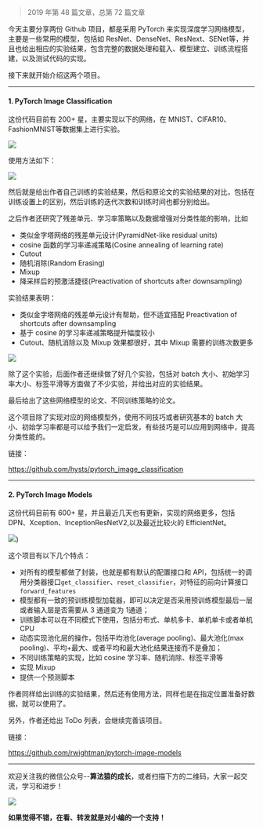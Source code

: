 
> 2019 年第 48 篇文章，总第 72 篇文章

今天主要分享两份 Github 项目，都是采用 PyTorch 来实现深度学习网络模型，主要是一些常用的模型，包括如 ResNet、DenseNet、ResNext、SENet等，并且也给出相应的实验结果，包含完整的数据处理和载入、模型建立、训练流程搭建，以及测试代码的实现。

接下来就开始介绍这两个项目。


---
#### 1. PyTorch Image Classification

这份代码目前有 200+ 星，主要实现以下的网络，在 MNIST、CIFAR10、FashionMNIST等数据集上进行实验。

![](https://cai-images-1257823952.cos.ap-beijing.myqcloud.com/pytorch_image_classification_1.png)

使用方法如下：

![](https://cai-images-1257823952.cos.ap-beijing.myqcloud.com/pytorch_image_classification_2.png)

然后就是给出作者自己训练的实验结果，然后和原论文的实验结果的对比，包括在训练设置上的区别，然后训练的迭代次数和训练时间也都分别给出。

之后作者还研究了残差单元、学习率策略以及数据增强对分类性能的影响，比如

- 类似金字塔网络的残差单元设计(PyramidNet-like residual units)
- cosine 函数的学习率递减策略(Cosine annealing of learning rate)
- Cutout
- 随机消除(Random Erasing)
- Mixup
- 降采样后的预激活捷径(Preactivation of shortcuts after downsampling)

实验结果表明：

- 类似金字塔网络的残差单元设计有帮助，但不适宜搭配 Preactivation of shortcuts after downsampling
- 基于 cosine 的学习率递减策略提升幅度较小
- Cutout、随机消除以及 Mixup 效果都很好，其中 Mixup 需要的训练次数更多

![](https://cai-images-1257823952.cos.ap-beijing.myqcloud.com/pytorch_image_classification_3.png)

除了这个实验，后面作者还继续做了好几个实验，包括对 batch 大小、初始学习率大小、标签平滑等方面做了不少实验，并给出对应的实验结果。

最后给出了这些网络模型的论文、不同训练策略的论文。

这个项目除了实现对应的网络模型外，使用不同技巧或者研究基本的 batch 大小、初始学习率都是可以给予我们一定启发，有些技巧是可以应用到网络中，提高分类性能的。


链接：

https://github.com/hysts/pytorch_image_classification


---
#### 2. PyTorch Image Models

这份代码目前有 600+ 星，并且最近几天也有更新，实现的网络更多，包括 DPN、Xception、InceptionResNetV2,以及最近比较火的 EfficientNet。

![](https://cai-images-1257823952.cos.ap-beijing.myqcloud.com/pytorch_image_models.png))

这个项目有以下几个特点：

- 对所有的模型都做了封装，也就是都有默认的配置接口和 API，包括统一的调用分类器接口`get_classifier`、`reset_classifier`，对特征的前向计算接口`forward_features`
- 模型都有一致的预训练模型加载器，即可以决定是否采用预训练模型最后一层或者输入层是否需要从 3 通道变为 1通道；
- 训练脚本可以在不同模式下使用，包括分布式、单机多卡、单机单卡或者单机 CPU
- 动态实现池化层的操作，包括平均池化(average pooling)、最大池化(max pooling)、平均+最大、或者平均和最大池化结果连接而不是叠加；
- 不同训练策略的实现，比如 cosine 学习率、随机消除、标签平滑等
- 实现 Mixup
- 提供一个预测脚本

作者同样给出训练的实验结果，然后还有使用方法，同样也是在指定位置准备好数据，就可以使用了。

另外，作者还给出 ToDo 列表，会继续完善该项目。


链接：

https://github.com/rwightman/pytorch-image-models


---

欢迎关注我的微信公众号--**算法猿的成长**，或者扫描下方的二维码，大家一起交流，学习和进步！

![](https://cai-images-1257823952.cos.ap-beijing.myqcloud.com/qrcode_0601.png)

**如果觉得不错，在看、转发就是对小编的一个支持！**

